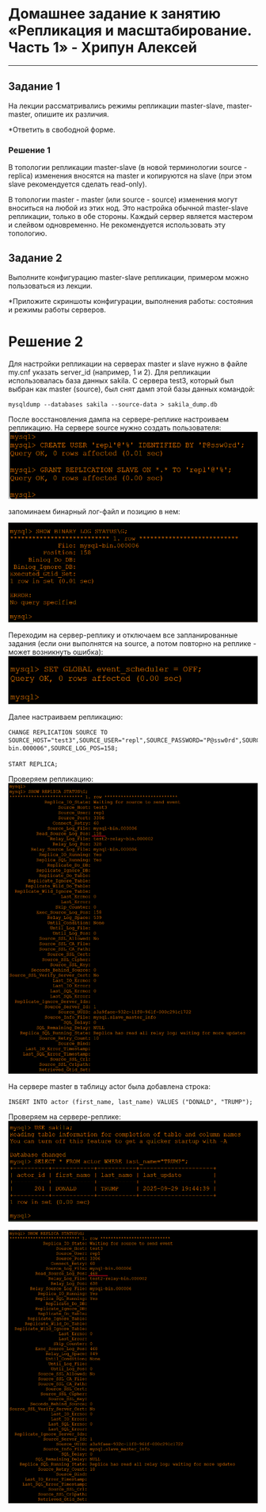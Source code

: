 # Домашнее задание к занятию «Репликация и масштабирование. Часть 1» - Хрипун Алексей

---

## Задание 1
На лекции рассматривались режимы репликации master-slave, master-master, опишите их различия.

*Ответить в свободной форме.

### Решение 1
В топологии репликации master-slave (в новой терминологии source - replica) изменения вносятся на master и копируются на slave (при этом slave рекомендуется сделать read-only).

В топологии master - master (или source - source) изменения могут вноситься на любой из этих нод. Это настройка обычной master-slave репликации,
только в обе стороны. Каждый сервер является мастером и слейвом одновременно. Не рекомендуется использовать эту топологию.

## Задание 2
Выполните конфигурацию master-slave репликации, примером можно пользоваться из лекции.

*Приложите скриншоты конфигурации, выполнения работы: состояния и режимы работы серверов.

# Решение 2
Для настройки репликации на серверах master и slave нужно в файле my.cnf указать server_id (например, 1 и 2).  Для репликации использовалась база данных sakila. С сервера test3, который был выбран как master (source), был снят дамп этой базы данных командой:
```
mysqldump --databases sakila --source-data > sakila_dump.db
```
После восстановления дампа на сервере-реплике настроиваем репликацию. На сервере source нужно создать пользователя:
![bin-log](img/task1_2.png)

запоминаем бинарный лог-файл и позицию в нем:

![bin-log](img/task1_3.png)

Переходим на сервер-реплику и отключаем все запланированные задания (если они выполнятся на source, а потом повторно на реплике - может возникнуть ошибка):
![bin-log](img/task1_4.png)

Далее настраиваем репликацию:
```
CHANGE REPLICATION SOURCE TO SOURCE_HOST="test3",SOURCE_USER="repl",SOURCE_PASSWORD="P@ssw0rd",SOURCE_LOG_FILE="mysql-bin.000006",SOURCE_LOG_POS=158;

START REPLICA;
```

Проверяем репликацию:
![bin-log](img/task1_6.png)

На сервере master в таблицу actor была добавлена строка:
```
INSERT INTO actor (first_name, last_name) VALUES ("DONALD", "TRUMP");
```
Проверяем на сервере-реплике:
![bin-log](img/task1_7.png)

![bin-log](img/task1_8.png)


